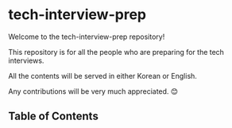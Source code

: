 # tech-interview-prep

Welcome to the tech-interview-prep repository!

This repository is for all the people who are preparing for the tech interviews. 

All the contents will be served in either Korean or English. 

Any contributions will be very much appreciated. 😊

## Table of Contents

